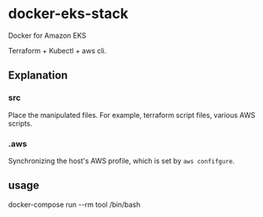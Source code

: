 # docker-eks-stack
Docker for Amazon EKS

Terraform + Kubectl + aws cli.


## Explanation

### src

Place the manipulated files.
For example, terraform script files, various AWS scripts.

### .aws

Synchronizing the host's AWS profile, which is set by `aws confifgure`.

## usage 

docker-compose run --rm tool /bin/bash

